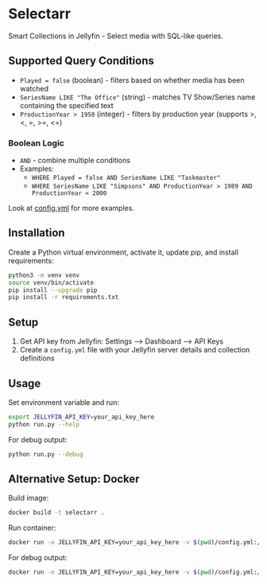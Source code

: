 # Selectarr

Smart Collections in Jellyfin - Select media with SQL-like queries.

## Supported Query Conditions

- `Played = false` (boolean) - filters based on whether media has been watched
- `SeriesName LIKE "The Office"` (string) - matches TV Show/Series name containing the specified text
- `ProductionYear > 1950` (integer) - filters by production year (supports >, <, =, >=, <=)

### Boolean Logic

- `AND` - combine multiple conditions
- Examples:
  - `WHERE Played = false AND SeriesName LIKE "Taskmaster"`
  - `WHERE SeriesName LIKE "Simpsons" AND ProductionYear > 1989 AND ProductionYear < 2000`

Look at [config.yml](config.yml) for more examples.

## Installation

Create a Python virtual environment, activate it, update pip, and install requirements:

```bash
python3 -m venv venv
source venv/bin/activate
pip install --upgrade pip
pip install -r requirements.txt
```

## Setup

1. Get API key from Jellyfin: Settings --> Dashboard --> API Keys
2. Create a `config.yml` file with your Jellyfin server details and collection definitions

## Usage

Set environment variable and run:

```bash
export JELLYFIN_API_KEY=your_api_key_here
python run.py --help
```

For debug output:

```bash
python run.py --debug
```

## Alternative Setup: Docker

Build image:

```bash
docker build -t selectarr .
```

Run container:

```bash
docker run -e JELLYFIN_API_KEY=your_api_key_here -v $(pwd)/config.yml:/app/config.yml selectarr
```

For debug output:

```bash
docker run -e JELLYFIN_API_KEY=your_api_key_here -v $(pwd)/config.yml:/app/config.yml selectarr --debug
```

